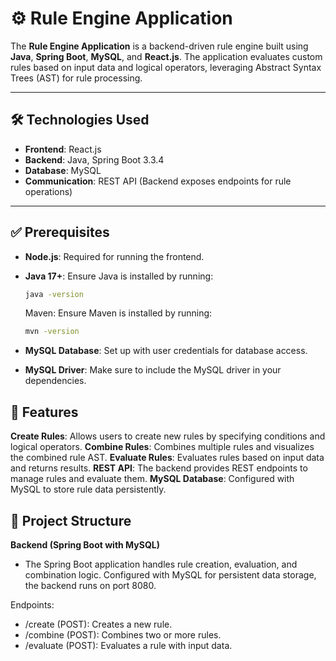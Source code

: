 # ⚙️ Rule Engine Application

The **Rule Engine Application** is a backend-driven rule engine built using **Java**, **Spring Boot**, **MySQL**, and **React.js**. The application evaluates custom rules based on input data and logical operators, leveraging Abstract Syntax Trees (AST) for rule processing.

---

## 🛠️ Technologies Used

- **Frontend**: React.js
- **Backend**: Java, Spring Boot 3.3.4
- **Database**: MySQL
- **Communication**: REST API (Backend exposes endpoints for rule operations)

---

## ✅ Prerequisites

- **Node.js**: Required for running the frontend.
- **Java 17+**: Ensure Java is installed by running:
  ```bash
  java -version
  ```
  
  Maven: Ensure Maven is installed by running:
  ```bash
  mvn -version
  ```
- **MySQL Database**: Set up with user credentials for database access.
- **MySQL Driver**: Make sure to include the MySQL driver in your dependencies.

## 🚀 Features
**Create Rules**: Allows users to create new rules by specifying conditions and logical operators.
**Combine Rules**: Combines multiple rules and visualizes the combined rule AST.
**Evaluate Rules**: Evaluates rules based on input data and returns results.
**REST API**: The backend provides REST endpoints to manage rules and evaluate them.
**MySQL Database**: Configured with MySQL to store rule data persistently.

## 📁 Project Structure
**Backend (Spring Boot with MySQL)**
- The Spring Boot application handles rule creation, evaluation, and combination logic. Configured with MySQL for persistent data storage, the backend runs on port 8080.

Endpoints:
- /create (POST): Creates a new rule.
- /combine (POST): Combines two or more rules.
- /evaluate (POST): Evaluates a rule with input data.
